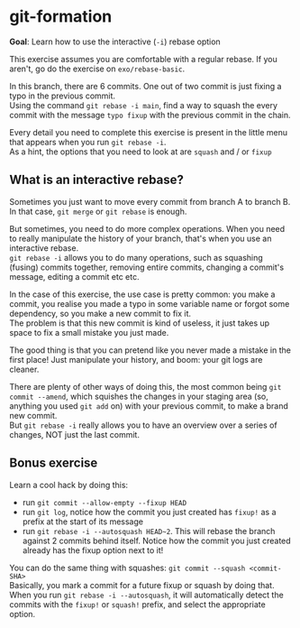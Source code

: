 # git-formation

**Goal**: Learn how to use the interactive (`-i`) rebase option

This exercise assumes you are comfortable with a regular rebase. If you aren't, go do the exercise on `exo/rebase-basic`.

In this branch, there are 6 commits. One out of two commit is just fixing a typo in the previous commit.  
Using the command `git rebase -i main`, find a way to squash the every commit with the message `typo fixup` with the previous commit in the chain.

Every detail you need to complete this exercise is present in the little menu that appears when you run `git rebase -i`.  
As a hint, the options that you need to look at are `squash` and / or `fixup`

## What is an interactive rebase?

Sometimes you just want to move every commit from branch A to branch B. In that case, `git merge` or `git rebase` is enough.

But sometimes, you need to do more complex operations. When you need to really manipulate the history of your branch, that's when you use an interactive rebase.  
`git rebase -i` allows you to do many operations, such as squashing (fusing) commits together, removing entire commits, changing a commit's message, editing a commit etc etc.

In the case of this exercise, the use case is pretty common: you make a commit, you realise you made a typo in some variable name or forgot some dependency, so you make a new commit to fix it.  
The problem is that this new commit is kind of useless, it just takes up space to fix a small mistake you just made.

The good thing is that you can pretend like you never made a mistake in the first place! Just manipulate your history, and boom: your git logs are cleaner.

There are plenty of other ways of doing this, the most common being `git commit --amend`, which squishes the changes in your staging area (so, anything you used `git add` on) with your previous commit, to make a brand new commit.  
But `git rebase -i` really allows you to have an overview over a series of changes, NOT just the last commit.

## Bonus exercise

Learn a cool hack by doing this:

- run `git commit --allow-empty --fixup HEAD`
- run `git log`, notice how the commit you just created has `fixup!` as a prefix at the start of its message
- run `git rebase -i --autosquash HEAD~2`. This will rebase the branch against 2 commits behind itself. Notice how the commit you just created already has the fixup option next to it!

You can do the same thing with squashes: `git commit --squash <commit-SHA>`  
Basically, you mark a commit for a future fixup or squash by doing that.  
When you run `git rebase -i --autosquash`, it will automatically detect the commits with the `fixup!` or `squash!` prefix, and select the appropriate option.
